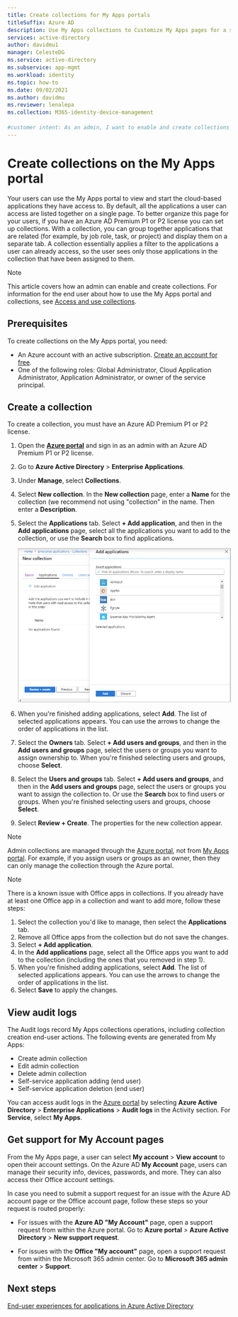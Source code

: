 ```yaml
---
title: Create collections for My Apps portals
titleSuffix: Azure AD
description: Use My Apps collections to Customize My Apps pages for a simpler My Apps experience for your users. Organize applications into groups with separate tabs.
services: active-directory
author: davidmu1
manager: CelesteDG
ms.service: active-directory
ms.subservice: app-mgmt
ms.workload: identity
ms.topic: how-to
ms.date: 09/02/2021
ms.author: davidmu
ms.reviewer: lenalepa
ms.collection: M365-identity-device-management

#customer intent: As an admin, I want to enable and create collections for My Apps portal in Azure AD so that I can create a simpler My Apps experience for users.
---
```


# Create collections on the My Apps portal

Your users can use the My Apps portal to view and start the cloud-based applications they have access to. By default, all the applications a user can access are listed together on a single page. To better organize this page for your users, if you have an Azure AD Premium P1 or P2 license you can set up collections. With a collection, you can group together applications that are related (for example, by job role, task, or project) and display them on a separate tab. A collection essentially applies a filter to the applications a user can already access, so the user sees only those applications in the collection that have been assigned to them.

> [!NOTE]
> This article covers how an admin can enable and create collections. For information for the end user about how to use the My Apps portal and collections, see [Access and use collections](https://support.microsoft.com/account-billing/organize-apps-using-collections-in-the-my-apps-portal-2dae6b8a-d8b0-4a16-9a5d-71ed4d6a6c1d).

## Prerequisites

To create collections on the My Apps portal, you need:

- An Azure account with an active subscription. [Create an account for free](https://azure.microsoft.com/free/?WT.mc_id=A261C142F).
- One of the following roles: Global Administrator, Cloud Application Administrator, Application Administrator, or owner of the service principal.

## Create a collection

To create a collection, you must have an Azure AD Premium P1 or P2 license.

1. Open the [**Azure portal**](https://portal.azure.com/) and sign in as an admin with an Azure AD Premium P1 or P2 license.

2. Go to **Azure Active Directory** > **Enterprise Applications**.

3. Under **Manage**, select **Collections**.

4. Select **New collection**. In the **New collection** page, enter a **Name** for the collection (we recommend not using "collection" in the name. Then enter a **Description**.

5. Select the **Applications** tab. Select **+ Add application**, and then in the **Add applications** page, select all the applications you want to add to the collection, or use the **Search** box to find applications.

   ![Add an application to the collection](media/acces-panel-collections/add-applications.png)

6. When you're finished adding applications, select **Add**. The list of selected applications appears. You can use the arrows to change the order of applications in the list.

7. Select the **Owners** tab. Select **+ Add users and groups**, and then in the **Add users and groups** page, select the users or groups you want to assign ownership to. When you're finished selecting users and groups, choose **Select**.

8. Select the **Users and groups** tab. Select **+ Add users and groups**, and then in the **Add users and groups** page, select the users or groups you want to assign the collection to. Or use the **Search** box to find users or groups. When you're finished selecting users and groups, choose **Select**.

9. Select **Review + Create**. The properties for the new collection appear.

> [!NOTE]
> Admin collections are managed through the [Azure portal](https://portal.azure.com), not from [My Apps portal](https://myapps.microsoft.com). For example, if you assign users or groups as an owner, then they can only manage the collection through the Azure portal.

> [!NOTE]
> There is a known issue with Office apps in collections. If you already have at least one Office app in a collection and want to add more, follow these steps: 
> 1. Select the collection you'd like to manage, then select the **Applications** tab.
> 2. Remove all Office apps from the collection but do not save the changes.
> 3. Select **+ Add application**.
> 4. In the **Add applications** page, select all the Office apps you want to add to the collection (including the ones that you removed in step 1).
> 5. When you're finished adding applications, select **Add**. The list of selected applications appears. You can use the arrows to change the order of applications in the list.
> 5. Select **Save** to apply the changes.

## View audit logs

The Audit logs record My Apps collections operations, including collection creation end-user actions. The following events are generated from My Apps:

* Create admin collection
* Edit admin collection
* Delete admin collection
* Self-service application adding (end user)
* Self-service application deletion (end user)

You can access audit logs in the [Azure portal](https://portal.azure.com) by selecting **Azure Active Directory** > **Enterprise Applications** > **Audit logs** in the Activity section. For **Service**, select **My Apps**.

## Get support for My Account pages

From the My Apps page, a user can select **My account** > **View account** to open their account settings. On the Azure AD **My Account** page, users can manage their security info, devices, passwords, and more. They can also access their Office account settings.

In case you need to submit a support request for an issue with the Azure AD account page or the Office account page, follow these steps so your request is routed properly:

* For issues with the **Azure AD "My Account"** page, open a support request from within the Azure portal. Go to **Azure portal** > **Azure Active Directory** > **New support request**.

* For issues with the **Office "My account"** page, open a support request from within the Microsoft 365 admin center. Go to **Microsoft 365 admin center** > **Support**.

## Next steps

[End-user experiences for applications in Azure Active Directory](end-user-experiences.md)
